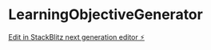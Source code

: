 # LearningObjectiveGenerator

[Edit in StackBlitz next generation editor ⚡️](https://stackblitz.com/~/github.com/jpenzell/LearningObjectiveGenerator)